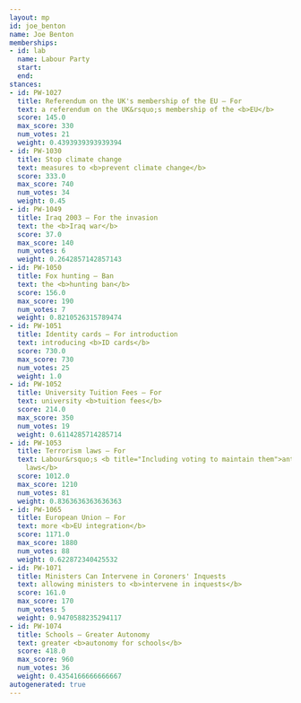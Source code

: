 ```yaml
---
layout: mp
id: joe_benton
name: Joe Benton
memberships:
- id: lab
  name: Labour Party
  start: 
  end: 
stances:
- id: PW-1027
  title: Referendum on the UK's membership of the EU — For
  text: a referendum on the UK&rsquo;s membership of the <b>EU</b>
  score: 145.0
  max_score: 330
  num_votes: 21
  weight: 0.4393939393939394
- id: PW-1030
  title: Stop climate change
  text: measures to <b>prevent climate change</b>
  score: 333.0
  max_score: 740
  num_votes: 34
  weight: 0.45
- id: PW-1049
  title: Iraq 2003 — For the invasion
  text: the <b>Iraq war</b>
  score: 37.0
  max_score: 140
  num_votes: 6
  weight: 0.2642857142857143
- id: PW-1050
  title: Fox hunting — Ban
  text: the <b>hunting ban</b>
  score: 156.0
  max_score: 190
  num_votes: 7
  weight: 0.8210526315789474
- id: PW-1051
  title: Identity cards — For introduction
  text: introducing <b>ID cards</b>
  score: 730.0
  max_score: 730
  num_votes: 25
  weight: 1.0
- id: PW-1052
  title: University Tuition Fees — For
  text: university <b>tuition fees</b>
  score: 214.0
  max_score: 350
  num_votes: 19
  weight: 0.6114285714285714
- id: PW-1053
  title: Terrorism laws — For
  text: Labour&rsquo;s <b title="Including voting to maintain them">anti-terrorism
    laws</b>
  score: 1012.0
  max_score: 1210
  num_votes: 81
  weight: 0.8363636363636363
- id: PW-1065
  title: European Union — For
  text: more <b>EU integration</b>
  score: 1171.0
  max_score: 1880
  num_votes: 88
  weight: 0.622872340425532
- id: PW-1071
  title: Ministers Can Intervene in Coroners' Inquests
  text: allowing ministers to <b>intervene in inquests</b>
  score: 161.0
  max_score: 170
  num_votes: 5
  weight: 0.9470588235294117
- id: PW-1074
  title: Schools — Greater Autonomy
  text: greater <b>autonomy for schools</b>
  score: 418.0
  max_score: 960
  num_votes: 36
  weight: 0.4354166666666667
autogenerated: true
---
```

